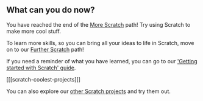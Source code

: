 ## What can you do now?

You have reached the end of the [More Scratch](https://projects.raspberrypi.org/en/pathways/more-scratch) path! Try using Scratch to make more cool stuff. 

To learn more skills, so you can bring all your ideas to life in Scratch, move on to our [Further Scratch](https://projects.raspberrypi.org/en/pathways/further-scratch) path! 

If you need a reminder of what you have learned, you can go to our ['Getting started with Scratch' guide](https://projects.raspberrypi.org/en/projects/getting-started-scratch).

[[[scratch-coolest-projects]]]

You can also explore our [other Scratch projects](https://projects.raspberrypi.org/en/projects?software%5B%5D=scratch&curriculum%5B%5D=%201) and try them out.

